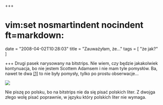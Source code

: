 +++
# vim:set nosmartindent nocindent ft=markdown:
date = "2008-04-02T10:28:03"
title = "Zauważyłam, że..."
tags = [ "że jak?" ]

+++
Drugi pasek narysowany na bitstrips. Nie wiem, czy będzie jakakolwiek
kontynuacja, bo nie jestem Scottem Adamsem i nie mam tyle pomysłów. Ba, nawet te
dwa [[1]](/2008/03/16/prawidlowe-odpowiedzi-pasek/)
to nie były pomysły, tylko po prostu obserwacje...

[![](http://media.blizinski.pl/images/blog/you-were-saying-440px.png)](http://media.blizinski.pl/images/blog/you-were-saying.png)

Nie piszę po polsku, bo na bitstrips nie da się pisać polskich liter. Z dwojga
złego wolę pisać poprawnie, w języku który polskich liter nie wymaga.
